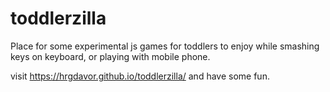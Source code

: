 # toddlerzilla

Place for some experimental js games for toddlers to enjoy while smashing keys on keyboard, or playing with mobile phone.

visit https://hrgdavor.github.io/toddlerzilla/ and have some fun.

